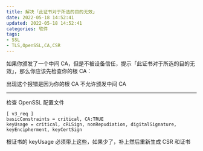 ```yaml
---
title: 解决「此证书对于所选的目的无效」
date: 2022-05-18 14:52:41
updated: 2022-05-18 14:52:41
categories: 软件
tags:
- SSL
- TLS,OpenSSL,CA,CSR
---
```

如果你颁发了一个中间 CA，但是不被设备信任，提示「此证书对于所选的目的无效」，那么你应该先检查你的根 CA：

出现这个报错是因为你的根 CA 不允许颁发中间 CA

---

检查 OpenSSL 配置文件

```
[ v3_req ]
basicConstraints = critical, CA:TRUE
keyUsage = critical, cRLSign, nonRepudiation, digitalSignature, keyEncipherment, keyCertSign
```

根证书的 keyUsage 必须带上这些，如果少了，补上然后重新生成 CSR 和证书

